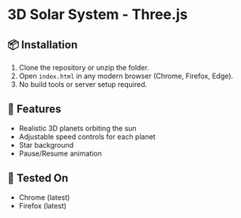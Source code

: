 # 3D Solar System - Three.js

## 📦 Installation

1. Clone the repository or unzip the folder.
2. Open `index.html` in any modern browser (Chrome, Firefox, Edge).
3. No build tools or server setup required.

## 🚀 Features

- Realistic 3D planets orbiting the sun
- Adjustable speed controls for each planet
- Star background
- Pause/Resume animation

## 🧪 Tested On
- Chrome (latest)
- Firefox (latest)
